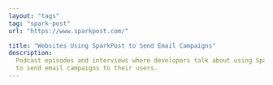 ```yaml
---
layout: "tags"
tag: "spark-post"
url: "https://www.sparkpost.com/"

title: "Websites Using SparkPost to Send Email Campaigns"
description:
  Podcast episodes and interviews where developers talk about using SparkPost
  to send email campaigns to their users.
---
```

